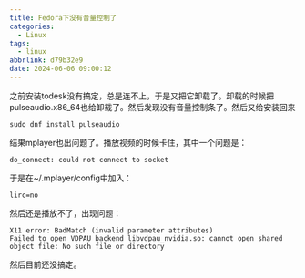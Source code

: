 ```yaml
---
title: Fedora下没有音量控制了
categories:
  - Linux
tags:
  - linux
abbrlink: d79b32e9
date: 2024-06-06 09:00:12
---
```

之前安装todesk没有搞定，总是连不上，于是又把它卸载了。卸载的时候把pulseaudio.x86_64也给卸载了。然后发现没有音量控制条了。然后又给安装回来
```
sudo dnf install pulseaudio
```
结果mplayer也出问题了。播放视频的时候卡住，其中一个问题是：
```
do_connect: could not connect to socket
```
于是在~/.mplayer/config中加入：
```
lirc=no
```
然后还是播放不了，出现问题：
```
X11 error: BadMatch (invalid parameter attributes)
Failed to open VDPAU backend libvdpau_nvidia.so: cannot open shared object file: No such file or directory
```
然后目前还没搞定。
